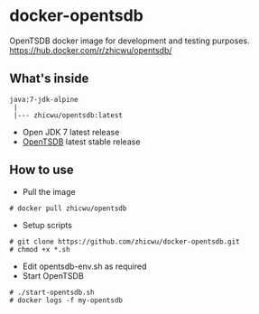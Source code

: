 # docker-opentsdb
OpenTSDB docker image for development and testing purposes. https://hub.docker.com/r/zhicwu/opentsdb/

## What's inside
```
java:7-jdk-alpine
 |
 |--- zhicwu/opentsdb:latest
```

* Open JDK 7 latest release
* [OpenTSDB](http://opentsdb.net/) latest stable release

## How to use
- Pull the image
```
# docker pull zhicwu/opentsdb
```
- Setup scripts
```
# git clone https://github.com/zhicwu/docker-opentsdb.git
# chmod +x *.sh
```
- Edit opentsdb-env.sh as required
- Start OpenTSDB
```
# ./start-opentsdb.sh
# docker logs -f my-opentsdb
